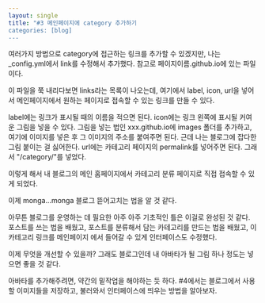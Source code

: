 ```yaml
---
layout: single
title: "#3 메인페이지에 category 추가하기
categories: [blog]
---
```


여러가지 방법으로 category에 접근하는 링크를 추가할 수 있겠지만, 나는 \_config.yml에서 link를 수정해서 추가했다. 참고로 페이지이름.github.io에 있는 파일이다.

이 파일을 쭉 내리다보면 links라는 목록이 나오는데, 여기에서 label, icon, url을 넣어서 메인페이지에서 원하는 페이지로 접속할 수 있는 링크를 만들 수 있다.

label에는 링크가 표시될 때의 이름을 적으면 된다.
icon에는 링크 왼쪽에 표시될 커여운 그림을 넣을 수 있다. 그림을 넣는 법인 xxx.github.io에 images 폴더를 추가하고, 여기에 이미지를 넣은 후 그 이미지의 주소를 붙여주면 된다. 
근데 나는 블로그에 잡다한 그림 붙이는 걸 싫어한다.
url에는 카테고리 페이지의 permalink를 넣어주면 된다. 그래서 "/category/"를 넣었다.

이렇게 해서 내 블로그의 메인 홈페이지에서 카테고리 분류 페이지로 직접 접속할 수 있게 되었다.

이제 monga...monga 블로그 뜯어고치는 법을 알 것 같다.

아무튼 블로그를 운영하는 데 필요한 아주 아주 기초적인 틀은 이걸로 완성된 것 같다. 포스트를 쓰는 법을 배웠고, 포스트를 분류해서 담는 카테고리를 만드는 법을 배웠고, 이 카테고리 링크를 메인페이지
에서 들어갈 수 있게 인터페이스도 수정했다.

이제 무엇을 개선할 수 있을까? 
그래도 블로그인데 내 아바타가 될 그림 하나 정도는 넣으면 좋을 것 같다. 

아바타를 추가해주려면, 약간의 밑작업을 해야하는 듯 하다. #4에서는 블로그에서 사용할 이미지들을 저장하고, 불러와서 인터페이스에 띄우는 방법을 알아보자.



